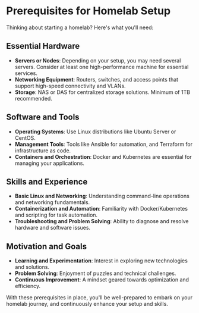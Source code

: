 # Prerequisites for Homelab Setup

Thinking about starting a homelab? Here's what you'll need:

## Essential Hardware

- **Servers or Nodes**: Depending on your setup, you may need several servers. Consider at least one high-performance machine for essential services.
- **Networking Equipment**: Routers, switches, and access points that support high-speed connectivity and VLANs.
- **Storage**: NAS or DAS for centralized storage solutions. Minimum of 1TB recommended.

## Software and Tools

- **Operating Systems**: Use Linux distributions like Ubuntu Server or CentOS.
- **Management Tools**: Tools like Ansible for automation, and Terraform for infrastructure as code.
- **Containers and Orchestration**: Docker and Kubernetes are essential for managing your applications.

## Skills and Experience

- **Basic Linux and Networking**: Understanding command-line operations and networking fundamentals.
- **Containerization and Automation**: Familiarity with Docker/Kubernetes and scripting for task automation.
- **Troubleshooting and Problem Solving**: Ability to diagnose and resolve hardware and software issues.

## Motivation and Goals

- **Learning and Experimentation**: Interest in exploring new technologies and solutions.
- **Problem Solving**: Enjoyment of puzzles and technical challenges.
- **Continuous Improvement**: A mindset geared towards optimization and efficiency.

With these prerequisites in place, you'll be well-prepared to embark on your homelab journey, and continuously enhance your setup and skills.
